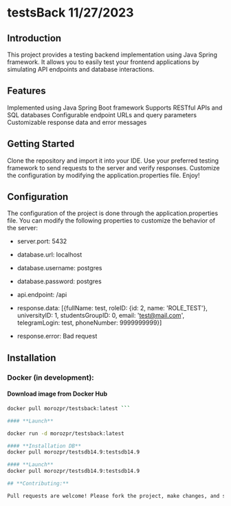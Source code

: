 # testsBack 11/27/2023

## Introduction

This project provides a testing backend implementation using Java Spring framework. It allows you to easily test your frontend applications by simulating API endpoints and database interactions.

## **Features**

Implemented using Java Spring Boot framework
Supports RESTful APIs and SQL databases
Configurable endpoint URLs and query parameters
Customizable response data and error messages

## **Getting Started**

Clone the repository and import it into your IDE.
Use your preferred testing framework to send requests to the server and verify responses.
Customize the configuration by modifying the application.properties file.
Enjoy!

## **Configuration**

The configuration of the project is done through the application.properties file. You can modify the following properties to customize the behavior of the server:

* server.port: 5432

* database.url: localhost

* database.username: postgres

* database.password: postgres

* api.endpoint: /api

* response.data: [{fullName: test, roleID: {id: 2, name: 'ROLE_TEST'}, universityID: 1, studentsGroupID: 0, email: 'test@mail.com', telegramLogin: test, phoneNumber: 9999999999}]

* response.error: Bad request

## **Installation**

### **Docker (in development):**

#### **Download image from Docker Hub**

```bash
docker pull morozpr/testsback:latest ```

#### **Launch**

docker run -d morozpr/testsback:latest

#### **Installation DB**
docker pull morozpr/testsdb14.9:testsdb14.9

#### **Launch**
docker pull morozpr/testsdb14.9:testsdb14.9

## **Contributing:**

Pull requests are welcome! Please fork the project, make changes, and submit a pull request with a clear description of your changes.
